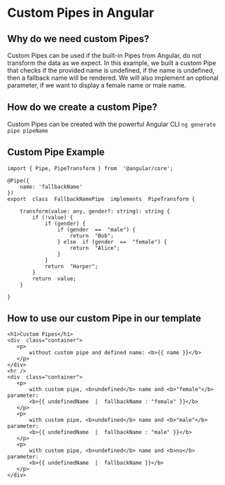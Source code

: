 
# Custom Pipes in Angular
## Why do we need custom Pipes?
Custom Pipes can be used if the built-in Pipes from Angular, do not transform the data as we expect.
In this example, we built a custom Pipe that checks if the provided name is undefined, if the name is undefined, then a fallback name will be rendered. We will also implement an optional parameter, if we want to display a female name or male name.
 ## How do we create  a custom Pipe?
 Custom Pipes can be created with the powerful Angular CLI
 `ng generate pipe pipeName`
 ## Custom Pipe Example
```
import { Pipe, PipeTransform } from  '@angular/core';

@Pipe({
	name: 'fallbackName'
})
export  class  FallbackNamePipe  implements  PipeTransform {

	transform(value: any, gender?: string): string {
		if (!value) {
			if (gender) {
				if (gender  ==  "male") {
					return  "Bob";
				} else  if (gender  ==  "female") {
					return  "Alice";
				}
			}
			return  "Harper";
		} 
		return  value;
	}

}
```
 ## How to use our custom Pipe in our template
 ```
<h1>Custom Pipes</h1>
<div  class="container">
	<p>
		without custom pipe and defined name: <b>{{ name }}</b>
	</p>
</div>
<hr />
<div  class="container">
	<p>
        with custom pipe, <b>undefined</b> name and <b>"female"</b> parameter:
        <b>{{ undefinedName  |  fallbackName : "female" }}</b>
	</p>
	<p>
        with custom pipe, <b>undefined</b> name and <b>"male"</b> parameter:
        <b>{{ undefinedName  |  fallbackName : "male" }}</b>
	</p>
	<p>
        with custom pipe, <b>undefined</b> name and <b>no</b> parameter:
        <b>{{ undefinedName  |  fallbackName }}</b>
	</p>
</div>
```